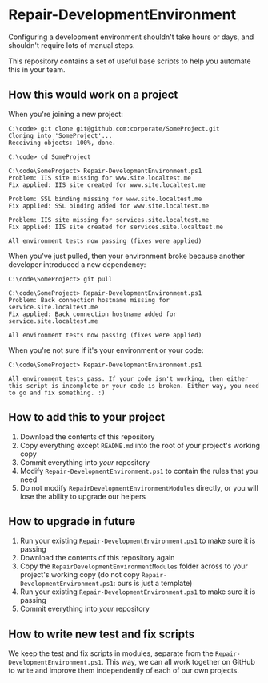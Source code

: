 # Repair-DevelopmentEnvironment

Configuring a development environment shouldn't take hours or days, and shouldn't require lots of manual steps.

This repository contains a set of useful base scripts to help you automate this in your team.

## How this would work on a project

When you're joining a new project:

    C:\code> git clone git@github.com:corporate/SomeProject.git
    Cloning into 'SomeProject'...
    Receiving objects: 100%, done.
    
    C:\code> cd SomeProject
    
    C:\code\SomeProject> Repair-DevelopmentEnvironment.ps1
    Problem: IIS site missing for www.site.localtest.me
    Fix applied: IIS site created for www.site.localtest.me
    
    Problem: SSL binding missing for www.site.localtest.me
    Fix applied: SSL binding added for www.site.localtest.me
    
    Problem: IIS site missing for services.site.localtest.me
    Fix applied: IIS site created for services.site.localtest.me
    
    All environment tests now passing (fixes were applied)
    
When you've just pulled, then your environment broke because another developer introduced a new dependency:

    C:\code\SomeProject> git pull
    
    C:\code\SomeProject> Repair-DevelopmentEnvironment.ps1
    Problem: Back connection hostname missing for service.site.localtest.me
    Fix applied: Back connection hostname added for service.site.localtest.me
    
    All environment tests now passing (fixes were applied)

When you're not sure if it's your environment or your code:

    C:\code\SomeProject> Repair-DevelopmentEnvironment.ps1
    
    All environment tests pass. If your code isn't working, then either this script is incomplete or your code is broken. Either way, you need to go and fix something. :)

## How to add this to your project

1. Download the contents of this repository
2. Copy everything except `README.md` into the root of your project's working copy
3. Commit everything into _your_ repository
4. Modify `Repair-DevelopmentEnvironment.ps1` to contain the rules that you need
5. Do not modify `RepairDevelopmentEnvironmentModules` directly, or you will lose the ability to upgrade our helpers

## How to upgrade in future

1. Run your existing `Repair-DevelopmentEnvironment.ps1` to make sure it is passing
2. Download the contents of this repository again
3. Copy the `RepairDevelopmentEnvironmentModules` folder across to your project's working copy (do not copy `Repair-DevelopmentEnvironment.ps1`: ours is just a template)
4. Run your existing `Repair-DevelopmentEnvironment.ps1` to make sure it is passing
5. Commit everything into _your_ repository

## How to write new test and fix scripts

We keep the test and fix scripts in modules, separate from the `Repair-DevelopmentEnvironment.ps1`. This way, we can all work together on GitHub to write and improve them independently of each of our own projects.
